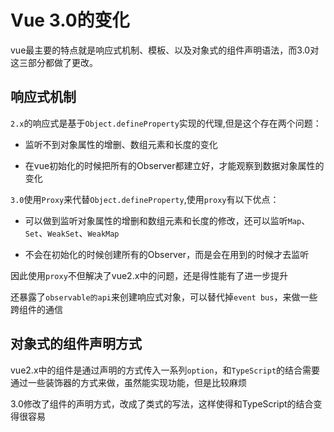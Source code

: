 # Vue 3.0的变化

vue最主要的特点就是响应式机制、模板、以及对象式的组件声明语法，而3.0对这三部分都做了更改。

## 响应式机制

`2.x`的响应式是基于`Object.defineProperty`实现的代理,但是这个存在两个问题：

- 监听不到对象属性的增删、数组元素和长度的变化

- 在vue初始化的时候把所有的Observer都建立好，才能观察到数据对象属性的变化

`3.0`使用`Proxy`来代替`Object.defineProperty`,使用`proxy`有以下优点：

- 可以做到监听对象属性的增删和数组元素和长度的修改，还可以监听`Map`、`Set`、`WeakSet`、`WeakMap`

- 不会在初始化的时候创建所有的Observer，而是会在用到的时候才去监听

因此使用`proxy`不但解决了vue2.x中的问题，还是得性能有了进一步提升

还暴露了`observable的api`来创建响应式对象，可以替代掉`event bus`，来做一些跨组件的通信

## 对象式的组件声明方式

vue2.x中的组件是通过声明的方式传入一系列`option`，和`TypeScript`的结合需要通过一些装饰器的方式来做，虽然能实现功能，但是比较麻烦

3.0修改了组件的声明方式，改成了类式的写法，这样使得和TypeScript的结合变得很容易